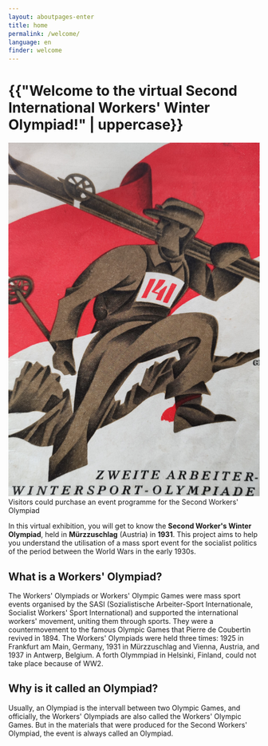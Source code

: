 ```yaml
---
layout: aboutpages-enter
title: home
permalink: /welcome/
language: en
finder: welcome
---
```

<!--users find general information about the olympiad here, when they start into the exhibition-->
<div class="mx-auto">
    <div class="row">
        <h1 class="start-heading">{{"Welcome to the virtual Second International Workers' Winter Olympiad!" | uppercase}}</h1>
    </div>
    <div class="row">
        <div class="col-sm-5">
            <div>
                <img src="../media/festfuehrer.jpg" class="img-fluid" alt="Event programme">Visitors could purchase an event programme for the Second Workers' Olympiad
            </div>
        </div>
        <div class="col-sm-7">
            <div>
                <p class="intro-text">In this virtual exhibition, you will get to know the <b>Second Worker's Winter Olympiad</b>, held in <b>Mürzzuschlag</b> (Austria) in <b>1931</b>. This project aims to help you understand the utilisation of a mass sport event for the socialist politics of the period between the World Wars in the early 1930s.</p>
                <h2 class="home2">What is a Workers' Olympiad?</h2>
                <p class="intro-text">The Workers' Olympiads or Workers' Olympic Games were mass sport events organised by the SASI (Sozialistische Arbeiter-Sport Internationale, Socialist Workers' Sport International) and supported the international workers' movement, uniting them through sports. They were a countermovement to the famous Olympic Games that Pierre de Coubertin revived in 1894. The Workers' Olympiads were held three times: 1925 in Frankfurt am Main, Germany, 1931 in Mürzzuschlag and Vienna, Austria, and 1937 in Antwerp, Belgium. A forth Olymmpiad in Helsinki, Finland, could not take place because of WW2.</p>
                <h2 class="home2">Why is it called an Olympiad?</h2>
                <p class="intro-text">Usually, an Olympiad is the intervall between two Olympic Games, and officially, the Workers' Olympiads are also called the Workers' Olympic Games. But in the materials that were produced for the Second Workers' Olympiad, the event is always called an Olympiad.</p>
            </div>
        </div>
    </div>
</div>